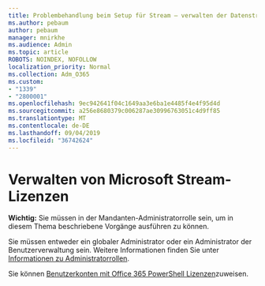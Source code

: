 ```yaml
---
title: Problembehandlung beim Setup für Stream – verwalten der Datenstrom Lizenzierung
ms.author: pebaum
author: pebaum
manager: mnirkhe
ms.audience: Admin
ms.topic: article
ROBOTS: NOINDEX, NOFOLLOW
localization_priority: Normal
ms.collection: Adm_O365
ms.custom:
- "1339"
- "2800001"
ms.openlocfilehash: 9ec942641f04c1649aa3e6ba1e4485f4e4f95d4d
ms.sourcegitcommit: a256e8680379c006287ae30996763051c4d9ff85
ms.translationtype: MT
ms.contentlocale: de-DE
ms.lasthandoff: 09/04/2019
ms.locfileid: "36742624"
---
```

# <a name="managing-microsoft-stream-licenses"></a>Verwalten von Microsoft Stream-Lizenzen

**Wichtig:** Sie müssen in der Mandanten-Administratorrolle sein, um in diesem Thema beschriebene Vorgänge ausführen zu können.

Sie müssen entweder ein globaler Administrator oder ein Administrator der Benutzerverwaltung sein. Weitere Informationen finden Sie unter [Informationen zu Administratorrollen](https://docs.microsoft.com/office365/admin/add-users/about-admin-roles).

Sie können [Benutzerkonten mit Office 365 PowerShell Lizenzen](https://go.microsoft.com/fwlink/p/?linkid=850410)zuweisen.
